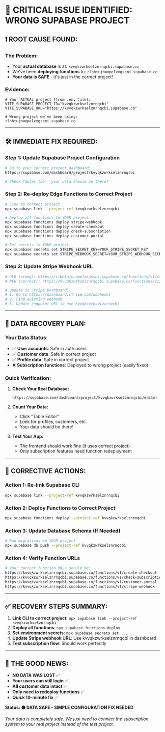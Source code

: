 # 🚨 CRITICAL ISSUE IDENTIFIED: WRONG SUPABASE PROJECT

## ❗ **ROOT CAUSE FOUND:**

### **The Problem:**
- Your **actual database** is at: `kvvqkzwrkselznrnqcbi.supabase.co`
- We've been **deploying functions** to: `rlbhtujnuopelxxgssni.supabase.co`
- **Your data is SAFE** - it's just in the correct project!

### **Evidence:**
```env
# Your ACTUAL project (from .env file):
VITE_SUPABASE_PROJECT_ID="kvvqkzwrkselznrnqcbi"
VITE_SUPABASE_URL="https://kvvqkzwrkselznrnqcbi.supabase.co"

# Wrong project we've been using:
rlbhtujnuopelxxgssni.supabase.co
```

---

## 🛠️ **IMMEDIATE FIX REQUIRED:**

### **Step 1: Update Supabase Project Configuration**
```bash
# Go to your correct project dashboard:
https://supabase.com/dashboard/project/kvvqkzwrkselznrnqcbi

# Check Tables tab - your data should be there!
```

### **Step 2: Re-deploy Edge Functions to Correct Project**
```bash
# Link to correct project
npx supabase link --project-ref kvvqkzwrkselznrnqcbi

# Deploy all functions to YOUR project
npx supabase functions deploy stripe-webhook
npx supabase functions deploy create-checkout  
npx supabase functions deploy check-subscription
npx supabase functions deploy customer-portal

# Set secrets in YOUR project
npx supabase secrets set STRIPE_SECRET_KEY=YOUR_STRIPE_SECRET_KEY
npx supabase secrets set STRIPE_WEBHOOK_SECRET=YOUR_STRIPE_WEBHOOK_SECRET
```

### **Step 3: Update Stripe Webhook URL**
```bash
# OLD (wrong): https://rlbhtujnuopelxxgssni.supabase.co/functions/v1/stripe-webhook
# NEW (correct): https://kvvqkzwrkselznrnqcbi.supabase.co/functions/v1/stripe-webhook

# Update in Stripe Dashboard:
# 1. Go to https://dashboard.stripe.com/webhooks
# 2. Find existing webhook
# 3. Update endpoint URL to use kvvqkzwrkselznrnqcbi
```

---

## 🎯 **DATA RECOVERY PLAN:**

### **Your Data Status:**
- ✅ **User accounts**: Safe in auth.users
- ✅ **Customer data**: Safe in correct project  
- ✅ **Profile data**: Safe in correct project
- ❌ **Subscription functions**: Deployed to wrong project (easily fixed)

### **Quick Verification:**
1. **Check Your Real Database:**
   ```
   https://supabase.com/dashboard/project/kvvqkzwrkselznrnqcbi/editor
   ```

2. **Count Your Data:**
   - Click "Table Editor"
   - Look for profiles, customers, etc.
   - Your data should be there!

3. **Test Your App:**
   - The frontend should work fine (it uses correct project)
   - Only subscription features need function redeployment

---

## 🔧 **CORRECTIVE ACTIONS:**

### **Action 1: Re-link Supabase CLI**
```bash
npx supabase link --project-ref kvvqkzwrkselznrnqcbi
```

### **Action 2: Deploy Functions to Correct Project** 
```bash
npx supabase functions deploy --project-ref kvvqkzwrkselznrnqcbi
```

### **Action 3: Update Database Schema (If Needed)**
```bash
# Run migrations on YOUR project
npx supabase db push --project-ref kvvqkzwrkselznrnqcbi
```

### **Action 4: Verify Function URLs**
```bash
# Your correct function URLs should be:
https://kvvqkzwrkselznrnqcbi.supabase.co/functions/v1/create-checkout
https://kvvqkzwrkselznrnqcbi.supabase.co/functions/v1/check-subscription
https://kvvqkzwrkselznrnqcbi.supabase.co/functions/v1/customer-portal
https://kvvqkzwrkselznrnqcbi.supabase.co/functions/v1/stripe-webhook
```

---

## ✅ **RECOVERY STEPS SUMMARY:**

1. **Link CLI to correct project**: `npx supabase link --project-ref kvvqkzwrkselznrnqcbi`
2. **Deploy all functions**: `npx supabase functions deploy`
3. **Set environment secrets**: `npx supabase secrets set ...`
4. **Update Stripe webhook URL**: Use kvvqkzwrkselznrnqcbi in dashboard
5. **Test subscription flow**: Should work perfectly

---

## 🎉 **THE GOOD NEWS:**

- **NO DATA WAS LOST** ✅
- **Your users can still login** ✅  
- **All customer data intact** ✅
- **Only need to redeploy functions** ✅
- **Quick 10-minute fix** ✅

**Status: 🟢 DATA SAFE - SIMPLE CONFIGURATION FIX NEEDED**

*Your data is completely safe. We just need to connect the subscription system to your real project instead of the test project.*